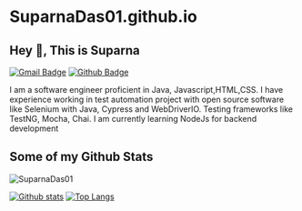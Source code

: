# SuparnaDas01.github.io
## Hey 👋, This is Suparna
[![Gmail Badge](https://img.shields.io/badge/-dassupar@gmail.com-c14438?style=flat&logo=Gmail&logoColor=white&link=mailto:dassupar@gmail.com)](mailto:dassupar@gmail.com) [![Github Badge](https://img.shields.io/badge/-SuparnaDas01-grey?style=flat&logo=github&logoColor=white&link=https://github.com/SuparnaDas01/)](https://www.github.com/SuparnaDas01/) <p align='left'>I am a software engineer proficient in Java, Javascript,HTML,CSS. I have experience working in test automation project with open source software like Selenium with Java, Cypress and WebDriverIO. Testing frameworks like TestNG, Mocha, Chai. I am currently learning NodeJs for backend development</p>
## Some of my Github Stats
<p align=left> <img src=https://komarev.com/ghpvc/?username=SuparnaDas01 alt=SuparnaDas01 /> </p>

[![Github stats](https://github-readme-stats.vercel.app/api?username=SuparnaDas01&show_icons=true&include_all_commits=true)](https://github.com/SuparnaDas01/github-readme-stats)
[![Top Langs](https://github-readme-stats.vercel.app/api/top-langs/?username=SuparnaDas01&layout=compact)](https://github.com/SuparnaDas01/github-readme-stats)

